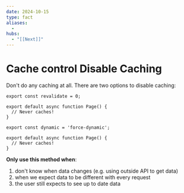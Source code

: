 ```yaml
---
date: 2024-10-15
type: fact
aliases:
  -
hubs:
  - "[[Next]]"
---
```


# Cache control   Disable Caching

Don't do any caching at all. There are two options to disable caching:

```tsx
export const revalidate = 0;

export default async function Page() {
  // Never caches!
}
```

```tsx
export const dynamic = 'force-dynamic';

export default async function Page() {
  // Never caches!
}
```

**Only use this method when**:
1. don't know when data changes (e.g. using outside API to get data)
2. when we expect data to be different with every request
3. the user still expects to see up to date data
